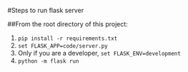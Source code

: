 
#Steps to run flask server

##From the root directory of this project:

1. ```pip install -r requirements.txt```
2. ```set FLASK_APP=code/server.py```
3. Only if you are a developer, ```set FLASK_ENV=development```
4. ```python -m flask run```